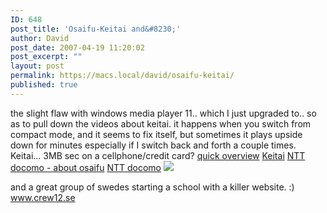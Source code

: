 ```yaml
---
ID: 648
post_title: 'Osaifu-Keitai and&#8230;'
author: David
post_date: 2007-04-19 11:20:02
post_excerpt: ""
layout: post
permalink: https://macs.local/david/osaifu-keitai/
published: true
---
```

the slight flaw with windows media player 11.. which I just upgraded to..
so as to pull down the videos about keitai. it happens when you switch from compact mode, and it seems to fix itself, but sometimes it plays upside down for minutes especially if I switch back and forth a couple times.  Keitai... 3MB sec on a cellphone/credit card?   <a href="http://www.davidwindham.org/video/keitai.swf">quick overview</a>
<a href="http://www.nttdocomo.com/features/keitai.html">Keitai</a>
<a href="http://www.nttdocomo.co.jp/english/service/imode/osaifu/index.html">NTT docomo - about osaifu</a>
<a href="http://www.nttdocomo.com/">NTT docomo</a>
<img src="http://www.davidwindham.org/images/windowsmediaplayer.png"/>

and a great group of swedes starting a school with a killer website. :)
<a href="http://www.crew12.se/">www.crew12.se</a>


